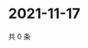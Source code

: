 # 2021-11-17

共 0 条

<!-- BEGIN WEIBO -->
<!-- 最后更新时间 Wed Nov 17 2021 03:00:57 GMT+0800 (China Standard Time) -->

<!-- END WEIBO -->
